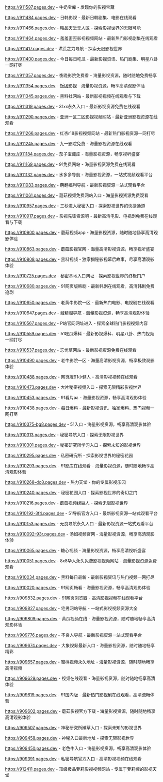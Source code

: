 
https://911587.pages.dev - 牛奶宝库 - 发现你的影视宝藏

https://911484.pages.dev - 日韩影视 - 最新日韩剧集、电影在线观看

https://911466.pages.dev - 精品天堂无人区 - 探索影视世界的无限可能

https://911464.pages.dev - 羞羞歪歪影视视频网站 - 最新热门影视剧集在线观看

https://911417.pages.dev - 洪荒之力导航 - 探索无限影视世界

https://911400.pages.dev - 今日每日吃瓜 - 最新影视资讯、热门剧集、明星八卦一网打尽

https://911357.pages.dev - 夜晚影院免费看 - 海量影视资源，随时随地免费畅享

https://911354.pages.dev - 饭团影视 - 海量影视资源，畅享高清观影体验

https://911345.pages.dev - 黑料社网站 - 最新影视视频在线观看与下载

https://911319.pages.dev - 31xx永久入口 - 最新影视资源免费在线观看

https://911290.pages.dev - 亚洲一区二区影视视频网站 - 最新亚洲影视资源在线观看

https://911266.pages.dev - 红杏r18影视视频网站 - 最新热门影视资源一网打尽

https://911245.pages.dev - 九一影院免费 - 海量影视资源在线观看

https://911184.pages.dev - 茄子宝藏库 - 海量影视资源，畅享视听盛宴

https://911169.pages.dev - 91免费网站 - 海量影视资源免费在线观看

https://911132.pages.dev - 水多多导航 - 海量影视资源，一站式视频观看平台

https://911083.pages.dev - 萌翻福利导航 - 最新影视资源一站式观看平台

https://911061.pages.dev - 蘑菇视频免费网站入口 - 海量影视资源免费观看

https://910957.pages.dev - 三秒进入秘密入口 - 探索影视世界的快捷通道

https://910917.pages.dev - 影视先锋资源吧 - 最新高清电影、电视剧免费在线观看与下载

https://910900.pages.dev - 蘑菇视频app - 海量影视资源，随时随地畅享高清观影体验

https://910863.pages.dev - 蘑菇影视官网 - 海量高清影视资源，畅享视听盛宴

https://910808.pages.dev - 黑料视频 - 独家揭秘影视幕后故事，尽享高清观影体验

https://910725.pages.dev - 秘密基地入口网址 - 探索影视世界的终极门户

https://910680.pages.dev - 91网页版韩剧 - 最新韩剧在线观看，高清韩剧免费追剧

https://910650.pages.dev - 老黄牛影院一区 - 最新热门电影、电视剧在线观看

https://910647.pages.dev - 藏精阁导航 - 海量影视资源，畅享高清观影体验

https://910567.pages.dev - P站官网网址进入 - 探索全球热门影视视频内容

https://910559.pages.dev - 51吃瓜爆料 - 最新影视爆料、明星八卦、热门视频一网打尽

https://910537.pages.dev - 忘忧草网站 - 最新影视资源免费在线观看

https://910490.pages.dev - 老牛影院一区 - 海量高清影视资源，畅享极致观影体验

https://910488.pages.dev - 网页版91小健人 - 高清影视视频在线观看

https://910473.pages.dev - 大片秘密视频入口 - 探索无限精彩影视世界

https://910453.pages.dev - 91看片aa - 海量影视资源，畅享高清观影体验

https://910438.pages.dev - 每日爆料 - 最新影视资讯、独家爆料、热门视频一网打尽

https://910375-bg8.pages.dev - 51入口 - 海量影视资源，畅享高清观影体验

https://910313.pages.dev - 秘密导航入口 - 探索无限影视世界

https://910301.pages.dev - 秘密研究所学习入口 - 探索未知的影视世界

https://910295.pages.dev - 私密研究所 - 探索影视世界的秘密花园

https://910293.pages.dev - 91影库在线观看 - 海量影视资源，随时随地畅享高清观影体验

https://910268-dc8.pages.dev - 热力天堂 - 你的专属影视乐园

https://910240.pages.dev - 秘密花园入口 - 探索影视世界的奇幻之门

https://910216.pages.dev - 蘑菇视频绿巨人 - 探索无限影视世界

https://910192-3f4.pages.dev - 51导航官方入口 - 最新影视资源一站式观看平台

https://910153.pages.dev - 无良导航永久入口 - 最新影视资源一站式观看平台

https://910092-93r.pages.dev - 汤姆视频官网 - 海量影视资源，畅享高清观影体验

https://910065.pages.dev - 糖心视频 - 海量影视资源，畅享高清视听盛宴

https://910051.pages.dev - 8x8华人永久免费影视视频网站 - 海量影视资源免费观看

https://910034.pages.dev - 黑料每日最新 - 最新影视资讯与热门视频一网打尽

https://910020.pages.dev - 91网页畅看 - 海量影视资源，畅享高清观影体验

https://909832.pages.dev - 91网页浏览器 - 高清影视视频在线观看平台

https://909827.pages.dev - 宅男网站导航 - 一站式影视视频资源大全

https://909809.pages.dev - 黄瓜视频在线 - 海量影视资源，随时随地畅享高清观影体验

https://909776.pages.dev - 不良人导航 - 最新影视资源一站式观看平台

https://909674.pages.dev - 大象视频最新入口 - 海量影视资源，随时随地畅享精彩

https://909657.pages.dev - 蜜桃视频永久地址 - 海量影视资源，随时随地畅享高清视频

https://909629.pages.dev - 视频在线观看 - 海量影视资源，随时随地畅享高清体验

https://909619.pages.dev - 91国内版 - 最新热门影视剧在线观看，高清流畅体验

https://909602.pages.dev - 蘑菇影视官方下载 - 海量影视资源，随时随地畅享高清观影体验

https://909507.pages.dev - 神秘研究所嫩草入口 - 探索未知的影视世界

https://909458.pages.dev - 神秘入口最新地址 - 探索无限影视世界

https://909450.pages.dev - 老色牛入口 - 海量影视资源，畅享高清观影体验

https://909391.pages.dev - 私密导航官方入口 - 高清影视视频在线观看

https://912411.pages.dev - 顶级极品萝莉影视视频网站 - 专属于萝莉控的影视天堂
